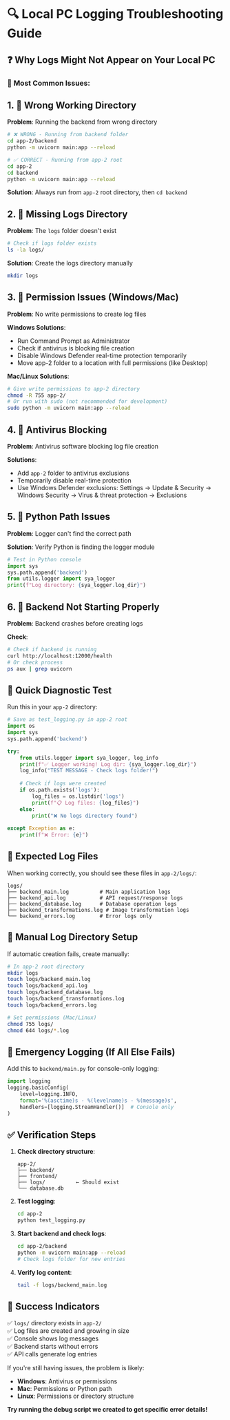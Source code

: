 # 🔍 Local PC Logging Troubleshooting Guide

## ❓ **Why Logs Might Not Appear on Your Local PC**

### 🎯 **Most Common Issues:**

## 1. **📁 Wrong Working Directory**
**Problem**: Running the backend from wrong directory
```bash
# ❌ WRONG - Running from backend folder
cd app-2/backend
python -m uvicorn main:app --reload

# ✅ CORRECT - Running from app-2 root
cd app-2
cd backend
python -m uvicorn main:app --reload
```

**Solution**: Always run from `app-2` root directory, then `cd backend`

## 2. **📂 Missing Logs Directory**
**Problem**: The `logs` folder doesn't exist
```bash
# Check if logs folder exists
ls -la logs/
```

**Solution**: Create the logs directory manually
```bash
mkdir logs
```

## 3. **🔐 Permission Issues (Windows/Mac)**
**Problem**: No write permissions to create log files

**Windows Solutions**:
- Run Command Prompt as Administrator
- Check if antivirus is blocking file creation
- Disable Windows Defender real-time protection temporarily
- Move app-2 folder to a location with full permissions (like Desktop)

**Mac/Linux Solutions**:
```bash
# Give write permissions to app-2 directory
chmod -R 755 app-2/
# Or run with sudo (not recommended for development)
sudo python -m uvicorn main:app --reload
```

## 4. **🦠 Antivirus Blocking**
**Problem**: Antivirus software blocking log file creation

**Solutions**:
- Add `app-2` folder to antivirus exclusions
- Temporarily disable real-time protection
- Use Windows Defender exclusions: Settings → Update & Security → Windows Security → Virus & threat protection → Exclusions

## 5. **🐍 Python Path Issues**
**Problem**: Logger can't find the correct path

**Solution**: Verify Python is finding the logger module
```python
# Test in Python console
import sys
sys.path.append('backend')
from utils.logger import sya_logger
print(f"Log directory: {sya_logger.log_dir}")
```

## 6. **🚀 Backend Not Starting Properly**
**Problem**: Backend crashes before creating logs

**Check**:
```bash
# Check if backend is running
curl http://localhost:12000/health
# Or check process
ps aux | grep uvicorn
```

## 🧪 **Quick Diagnostic Test**

Run this in your `app-2` directory:

```python
# Save as test_logging.py in app-2 root
import os
import sys
sys.path.append('backend')

try:
    from utils.logger import sya_logger, log_info
    print(f"✅ Logger working! Log dir: {sya_logger.log_dir}")
    log_info("TEST MESSAGE - Check logs folder!")
    
    # Check if logs were created
    if os.path.exists('logs'):
        log_files = os.listdir('logs')
        print(f"📋 Log files: {log_files}")
    else:
        print("❌ No logs directory found")
        
except Exception as e:
    print(f"❌ Error: {e}")
```

## 🎯 **Expected Log Files**

When working correctly, you should see these files in `app-2/logs/`:

```
logs/
├── backend_main.log          # Main application logs
├── backend_api.log           # API request/response logs  
├── backend_database.log      # Database operation logs
├── backend_transformations.log # Image transformation logs
└── backend_errors.log        # Error logs only
```

## 🔧 **Manual Log Directory Setup**

If automatic creation fails, create manually:

```bash
# In app-2 root directory
mkdir logs
touch logs/backend_main.log
touch logs/backend_api.log  
touch logs/backend_database.log
touch logs/backend_transformations.log
touch logs/backend_errors.log

# Set permissions (Mac/Linux)
chmod 755 logs/
chmod 644 logs/*.log
```

## 🚨 **Emergency Logging (If All Else Fails)**

Add this to `backend/main.py` for console-only logging:

```python
import logging
logging.basicConfig(
    level=logging.INFO,
    format='%(asctime)s - %(levelname)s - %(message)s',
    handlers=[logging.StreamHandler()]  # Console only
)
```

## ✅ **Verification Steps**

1. **Check directory structure**:
   ```
   app-2/
   ├── backend/
   ├── frontend/
   ├── logs/          ← Should exist
   └── database.db
   ```

2. **Test logging**:
   ```bash
   cd app-2
   python test_logging.py
   ```

3. **Start backend and check logs**:
   ```bash
   cd app-2/backend
   python -m uvicorn main:app --reload
   # Check logs folder for new entries
   ```

4. **Verify log content**:
   ```bash
   tail -f logs/backend_main.log
   ```

## 🎯 **Success Indicators**

✅ `logs/` directory exists in `app-2/`  
✅ Log files are created and growing in size  
✅ Console shows log messages  
✅ Backend starts without errors  
✅ API calls generate log entries  

If you're still having issues, the problem is likely:
- **Windows**: Antivirus or permissions
- **Mac**: Permissions or Python path
- **Linux**: Permissions or directory structure

**Try running the debug script we created to get specific error details!**